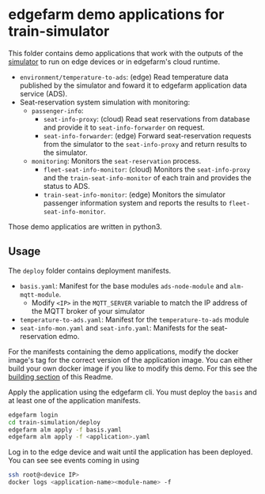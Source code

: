 # edgefarm demo applications for train-simulator

This folder contains demo applications that work with the outputs of the [simulator](./simulator/README.md) to run on edge devices or in edgefarm's cloud
runtime.

* `environment/temperature-to-ads`: (edge) Read temperature data published by the simulator and foward it to edgefarm application data service (ADS).
* Seat-reservation system simulation with monitoring:
    * `passenger-info`:
        * `seat-info-proxy`: (cloud) Read seat reservations from database and provide it to `seat-info-forwarder` on request.
        * `seat-info-forwarder`: (edge) Forward seat-reservation requests from the simulator to the `seat-info-proxy` and return results to the simulator.
    * `monitoring`: Monitors the `seat-reservation` process.
        * `fleet-seat-info-monitor`: (cloud) Monitors the `seat-info-proxy` and the `train-seat-info-monitor` of each train and provides the status to ADS.
        * `train-seat-info-monitor`: (edge) Monitors the simulator passenger information system and reports the results to `fleet-seat-info-monitor`.

Those demo applicatios are written in python3.

## Usage

The `deploy` folder contains deployment manifests.

* `basis.yaml`: Manifest for the base modules `ads-node-module` and `alm-mqtt-module`.
    * Modify `<IP>` in the `MQTT_SERVER` variable to match the IP address of the MQTT broker of your simulator
* `temperature-to-ads.yaml`: Manifest for the `temperature-to-ads` module
* `seat-info-mon.yaml` and `seat-info.yaml`: Manifests for the seat-reservation edmo.

For the manifests containing the demo applications, modify the docker image's tag for the correct version of the application image.
You can either build your own docker image if you like to modify this demo. For this see the [building section](#building-yourself) of this Readme.

Apply the application using the edgefarm cli. You must deploy the `basis` and at least one of the application manifests.

```bash
edgefarm login
cd train-simulation/deploy
edgefarm alm apply -f basis.yaml
edgefarm alm apply -f <application>.yaml
```

Log in to the edge device and wait until the application has been deployed.
You can see see events coming in using

```bash
ssh root@<device IP>
docker logs <application-name><module-name> -f
```
